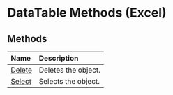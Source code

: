 
# DataTable Methods (Excel)

## Methods



|**Name**|**Description**|
|:-----|:-----|
| [Delete](a5f3c5d3-6f8d-2a59-1329-9d6a1e2b528c.md)|Deletes the object.|
| [Select](9b73df6f-1ec2-f616-3b10-20259267dc75.md)|Selects the object.|
